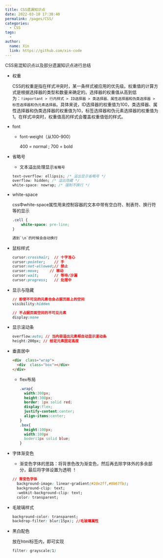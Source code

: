 ```yaml
---
title: CSS遗漏知识点
date: 2022-03-18 17:38:40
permalink: /pages/CSS/
categories: 
  - CSS
tags: 
  - 
author: 
  name: Xin
  link: https://github.com/xin-code
---
```


CSS易混知识点以及部分遗漏知识点进行总结

<!-- more -->



- 权重

  CSS的权重是指在样式冲突时，某一条样式被应用的优先级。权重值的计算方式是根据选择器的类型和数量来确定的。选择器的权重值从高到低为：`!important > 行内样式 > ID选择器 > 类选择器、属性选择器和伪类选择器 > 标签选择器和伪元素选择器`。具体来说，ID选择器的权重值为100，类选择器、属性选择器和伪类选择器的权重值为10，标签选择器和伪元素选择器的权重值为1。在样式冲突时，权重值高的样式会覆盖权重值低的样式。

  

- font

  - font-weight（从100-900） 

    400 = normal ; 700 = bold



- 省略号

  - 文本溢出处理显示`省略号`

  ```css
  text-overflow: ellipsis; /* 溢出显示省略号 */
  overflow: hidden; /* 溢出隐藏 */
  white-space: nowrap; /* 强制不换行 */
  ```

  

- white-space

  css中white-space属性用来控制容器的文本中带有空白符、制表符、换行符等的显示

  ```css
  .cell {
      white-space: pre-line;
  }
  
  遇到`\n`的时候会自动换行
  ```

  

- 鼠标样式

  ```css
  cursor:crosshair;  // 十字准心
  cursor:pointer;    // 手
  cursor:not-allowed;// 禁止
  cursor:move; 	   // 移动
  cursor:wait;       // 等待/沙漏
  cursor:progress;   // 处理中
  ```

  

- 显示与隐藏

  ```css
  // 即使不可见的元素也会占据页面上的空间
  visibility:hidden
  
  // 不占据页面空间的不可见元素
  display:none
  ```

  

- 显示滚动条

  ```css
  overflow:auto; // 当内容溢出元素框自动显示滚动条
  height:200px; // 给定元素固定高度
  ```

  

- 垂直居中

  ```html
  <div  class="wrap">
  	<div  class="box"></div>
  </div>
  ```

  - flex布局

    ```css
    .wrap{
      width:300px;
      height:300px;
      border: 1px solid red;
      display:flex;
      justify-content:center;
      align-items:center;
    }
    .box{
      height:100px;
      width:100px
      boder:1px solid blue;
    }
    ```

  

- 字体渐变色

  - 渐变色字体的思路：将背景色改为渐变色，然后再去除字体外的多余部分，最后将字体设置为透明 ！

  ```css
  // 渐变色字体
    background-image: linear-gradient(#2de2ff,#8b67fb);
    background-clip: text;
    -webkit-background-clip: text;
    color: transparent;
  ```

  
  
- 毛玻璃样式

  ```css
  background-color: transparent;
  backdrop-filter: blur(15px); //毛玻璃属性
  ```

  

- 黑白配色

  放在html标签内，即可实现

  ```css
  filter: grayscale(1)
  ```

  